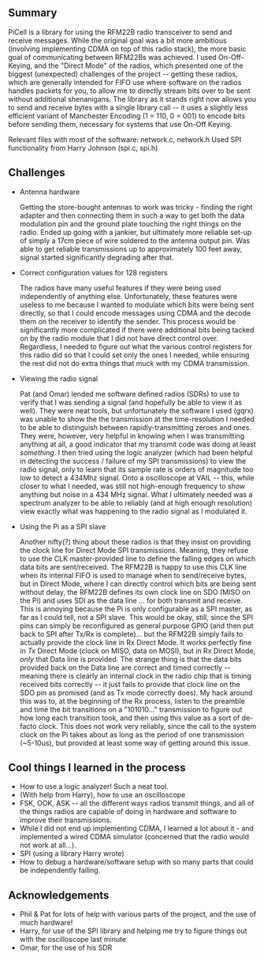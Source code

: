 ## Summary

PiCell is a library for using the RFM22B radio transceiver to send and receive messages. While the original goal was a bit more ambitious (involving implementing CDMA on top of this radio stack), the more basic goal of communicating between RFM22Bs was achieved. I used On-Off-Keying, and the "Direct Mode" of the radios, which presented one of the biggest (unexpected) challenges of the project -- getting these radios, which are generally intended for FIFO use where software on the radios handles packets for you, to allow me to directly stream bits over to be sent without additional shenanigans. The library as it stands right now allows you to send and receive bytes with a single library call -- it uses a slightly less efficient variant of Manchester Encoding (1 = 110, 0 = 001) to encode bits before sending them, necessary for systems that use On-Off Keying. 

Relevant files with most of the software: network.c, network.h
Used SPI functionality from Harry Johnson (spi.c, spi.h)

## Challenges
* Antenna hardware
    
    Getting the store-bought antennas to work was tricky - finding the right adapter and then connecting them in such a way to get both the data modulation pin and the ground plate touching the right things on the radio. Ended up going with a jankier, but ultimately more reliable set-up of simply a 17cm piece of wire soldered to the antenna output pin. Was able to get reliable transmissions up to approximately 100 feet away, signal started significantly degrading after that. 

* Correct configuration values for 128 registers

    The radios have many useful features if they were being used independently of anything else. Unfortunately, these features were useless to me because I wanted to modulate which bits were being sent directly, so that I could encode messages using CDMA and the decode them on the receiver to identify the sender. This process would be significantly more complicated if there were additional bits being tacked on by the radio module that I did not have direct control over. Regardless, I needed to figure out what the various control registers for this radio did so that I could set only the ones I needed, while ensuring the rest did not do extra things that muck with my CDMA transmission. 

* Viewing the radio signal
    
    Pat (and Omar) lended me software defined radios (SDRs) to use to verify that I was sending a signal (and hopefully be able to view it as well). They were neat tools, but unfortunately the software I used (gqrx) was unable to show the the transmission at the time-resolution I needed to be able to distinguish between rapidly-transmitting zeroes and ones. They were, however, very helpful in knowing when I was transmitting anything at all, a good indicator that my transmit code was doing at least _something_. I then tried using the logic analyzer (which had been helpful in detecting the success / failure of my SPI transmissions) to view the radio signal, only to learn that its sample rate is orders of magnitude too low to detect a 434Mhz signal. Onto a oscilloscope at VAIL -- this, while closer to what I needed, was still not high-enough frequency to show anything but noise in a 434 MHz signal. What I ultimately needed was a spectrum analyzer to be able to reliably (and at high enough resolution) view exactly what was happening to the radio signal as I modulated it.  

* Using the Pi as a SPI slave

    Another nifty(?) thing about these radios is that they insist on providing the clock line for Direct Mode SPI transmissions. Meaning, they refuse to use the CLK master-provided line to define the falling edges on which data bits are sent/received. The RFM22B is happy to use this CLK line when its internal FIFO is used to manage when to send/receive bytes, but in Direct Mode, where I can directly control which bits are being sent without delay, the RFM22B defines its own clock line on SDO (MISO on the Pi) and uses SDI as the data line ... for both transmit and receive. This is annoying because the Pi is only configurable as a SPI master, as far as I could tell, not a SPI slave. This would be okay, still, since the SPI pins can simply be reconfigured as general purpose GPIO (and then put back to SPI after Tx/Rx is complete)... but the RFM22B simply fails to actually provide the clock line in Rx Direct Mode. It works perfectly fine in *Tx* Direct Mode (clock on MISO, data on MOSI), but in Rx Direct Mode, _only_ that Data line is provided. The strange thing is that the data bits provided back on the Data line are correct and timed correctly -- meaning there is clearly an internal clock in the radio chip that is timing received bits correctly -- it just fails to provide that clock line on the SDO pin as promised (and as Tx mode correctly does). My hack around this was to, at the beginning of the Rx process, listen to the preamble and time the bit transitions on a "101010..." transmission to figure out how long each transition took, and then using this value as a sort of de-facto clock. This does not work very reliably, since the call to the system clock on the Pi takes about as long as the period of one transmission (~5-10us), but provided at least some way of getting around this issue. 

## Cool things I learned in the process
* How to use a logic analyzer! Such a neat tool.
* (With help from Harry), how to use an oscilloscope
* FSK, OOK, ASK -- all the different ways radios transmit things, and all of the things radios are capable of doing in hardware and software to improve their transmissions.
* While I did not end up implementing CDMA, I learned a lot about it - and implemented a wired CDMA simulator (concerned that the radio would not work at all...).
* SPI (using a library Harry wrote) 
* How to debug a hardware/software setup with so many parts that could be independently failing.

## Acknowledgements
* Phil & Pat for lots of help with various parts of the project, and the use of much hardware!
* Harry, for use of the SPI library and helping me try to figure things out with the oscilloscope last minute
* Omar, for the use of his SDR
